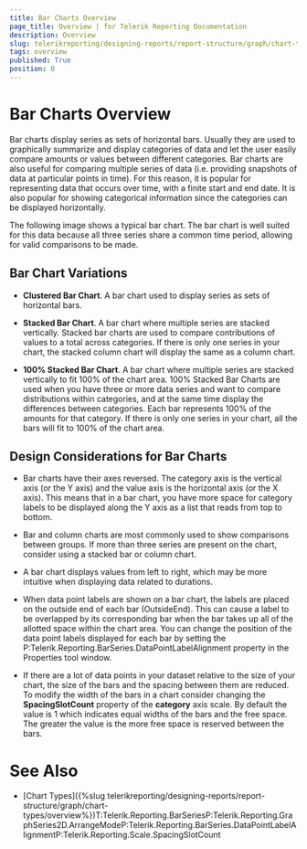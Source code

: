 ```yaml
---
title: Bar Charts Overview
page_title: Overview | for Telerik Reporting Documentation
description: Overview
slug: telerikreporting/designing-reports/report-structure/graph/chart-types/bar-charts/overview
tags: overview
published: True
position: 0
---
```


# Bar Charts Overview



Bar charts display series as sets of horizontal bars. Usually they are used to graphically summarize and display categories 
      of data and let the user easily compare amounts or values between different categories. Bar charts are also useful for comparing multiple 
      series of data (i.e. providing snapshots of data at particular points in time). For this reason, it is popular for representing data that 
      occurs over time, with a finite start and end date. It is also popular for showing categorical information since the categories can be 
      displayed horizontally.

The following image shows a typical bar chart. The bar chart is well suited for this data because all three series share a common time 
      period, allowing for valid comparisons to be made.

## Bar Chart Variations

* __Clustered Bar Chart__. A bar chart used to display series as sets of horizontal bars.

* __Stacked Bar Chart__. A bar chart where multiple series are stacked vertically.
  				Stacked bar charts are used to compare contributions of values to a total across categories. If there is only 
  				one series in your chart, the stacked column chart will  display the same as a column chart.
  				

* __100% Stacked Bar Chart__. A bar chart where multiple series are stacked vertically to fit 100%
  				of the chart area. 100% Stacked Bar Charts are used when you have three or more data series and want to compare distributions 
  				within categories, and at the same time display the differences between categories. Each bar represents 100% of the amounts 
  				for that category. If there is only one series in your chart, all the bars will fit to 100% of the chart area.
  			

## Design Considerations for Bar Charts

* Bar charts have their axes reversed. The category axis is the vertical axis (or the Y axis) 
        		and the value axis is the horizontal axis (or the X axis). This means that in a bar chart, you have more space 
        		for category labels to be displayed along the Y axis as a list that reads from top to bottom.

* Bar and column charts are most commonly used to show comparisons between groups. If more than 
        		three series are present on the chart, consider using a stacked bar or column chart.

* A bar chart displays values from left to right, which may be more intuitive when displaying data 
        		related to durations.

* When data point labels are shown on a bar chart, the labels are placed on the outside end of each bar (OutsideEnd).
        		This can cause a label to be overlapped by its corresponding bar when the bar takes up all of the allotted space within the chart area. You can change the position 
        		of the data point labels displayed for each bar by setting the P:Telerik.Reporting.BarSeries.DataPointLabelAlignment property in the Properties tool window.

* If there are a lot of data points in your dataset relative to the size of your chart, the size of the bars
        		and the spacing between them are reduced. To modify the width of the bars in a chart consider changing the
				__SpacingSlotCount__ property of the __category__ axis scale. By default the 
        		value is 1 which indicates equal widths of the bars and the free space. The greater the value is the more free space 
				is reserved between the bars.

# See Also

 * [Chart Types]({%slug telerikreporting/designing-reports/report-structure/graph/chart-types/overview%})T:Telerik.Reporting.BarSeriesP:Telerik.Reporting.GraphSeries2D.ArrangeModeP:Telerik.Reporting.BarSeries.DataPointLabelAlignmentP:Telerik.Reporting.Scale.SpacingSlotCount
